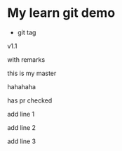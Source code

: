 # My learn git demo

- git tag

v1.1

with remarks

this is my master

hahahaha

has pr checked

add line 1

add line 2

add line 3
